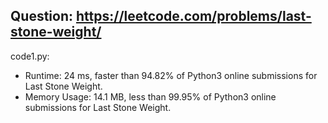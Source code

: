 ## Question: https://leetcode.com/problems/last-stone-weight/

code1.py:
* Runtime: 24 ms, faster than 94.82% of Python3 online submissions for Last Stone Weight.
* Memory Usage: 14.1 MB, less than 99.95% of Python3 online submissions for Last Stone Weight.